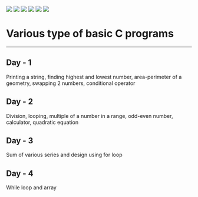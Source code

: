 ![](https://img.shields.io/badge/git-fff7f8?colorA=faf0f0&colorB=db4823&style=for-the-badge&logo=git)
![](https://img.shields.io/badge/github-fff7f8?colorA=080808&colorB=8a8a8a&style=for-the-badge&logo=github)
![](https://img.shields.io/badge/for-you-099450?colorA=80bf69&colorB=099450&style=for-the-badge)
![](https://img.shields.io/badge/check_it-out-bee5ed?colorA=37b6bd&colorB=3c9bb5&style=for-the-badge)
![](https://img.shields.io/badge/made_with-C-bee5ed?colorA=f5e856&colorB=ffa526&style=for-the-badge)
![](https://img.shields.io/badge/visual_studio_code-1.47.3-181717?colorA=5094cc&style=for-the-badge&logo=visual-studio-code)
# Various type of basic C programs
---
## Day - 1
Printing a string, finding highest and lowest number, area-perimeter of a geometry, swapping 2 numbers, conditional operator
## Day - 2
Division, looping, multiple of a number in a range, odd-even number, calculator, quadratic equation
## Day - 3
Sum of various series and design using for loop
## Day - 4
While loop and array
